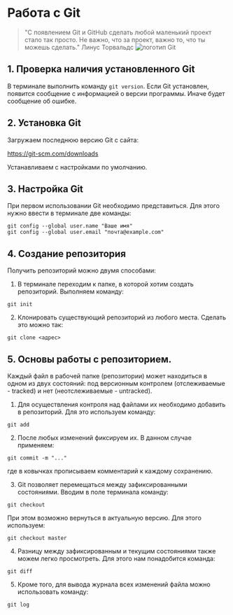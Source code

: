 # Работа с Git
> "C появлением Git и GitHub  сделать любой маленький проект стало так просто. Не важно, что за проект, важно то, что ты можешь сделать." Линус Торвальдс
![логотип Git](logo.jpg)

## 1. Проверка наличия установленного Git
В терминале выполнить команду `git version`.
Если Git установлен, появится сообщение с информацией о версии программы. Иначе будет сообщение об ошибке.

## 2. Установка  Git
Загружаем последнюю версию Git с сайта:

https://git-scm.com/downloads

Устанавливаем с настройками по умолчанию.

## 3. Настройка Git

При первом использовании Git необходимо представиться. Для этого нужно ввести в терминале две команды:

```
git config --global user.name "Ваше имя"
git config --global user.email "почта@example.com"
```

## 4. Создание репозитория
Получить репозиторий можно двумя способами:

1. В терминале переходим к папке, в которой хотим создать репозиторий. Выполняем команду:
```
git init
```
2. Клонировать существующий репозиторий из любого места. Сделать это можно так:
``` 
git clone <адрес>
```
## 5. Основы работы с репозиторием. 
Каждый файл в рабочей папке (репозитории) может находиться в одном из двух состояний: под версионным контролем (отслеживаемые - tracked) и нет (неотслеживаемые - untracked).
 
1. Для осуществления контроля над файлами их необходимо добавить в репозиторий. Для это используем команду:
```
git add
```

2. После любых изменений фиксируем их. В данном случае применяем: 
```
git commit -m "..."
```
где в ковычках прописываем комментарий к каждому сохранению. 

3. Git позволяет перемещаться между зафиксированными состояниями. Вводим в поле терминала команду:
```
git checkout 
```
При этом возможно вернуться в актуальную версию. Для этого используем:
```
git checkout master
```
4. Разницу между  зафиксированным и текущим состояниями также можем легко просмотреть. Для этого нам понадобится команда:
```
git diff
```
5. Кроме того, для вывода журнала всех изменений файла можно использовать команду:
```
git log
```
